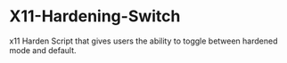 # X11-Hardening-Switch
x11 Harden Script that gives users the ability to toggle between hardened mode and default.
